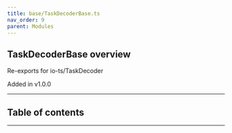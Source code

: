 ```yaml
---
title: base/TaskDecoderBase.ts
nav_order: 9
parent: Modules
---
```


## TaskDecoderBase overview

Re-exports for io-ts/TaskDecoder

Added in v1.0.0

---

<h2 class="text-delta">Table of contents</h2>

---
